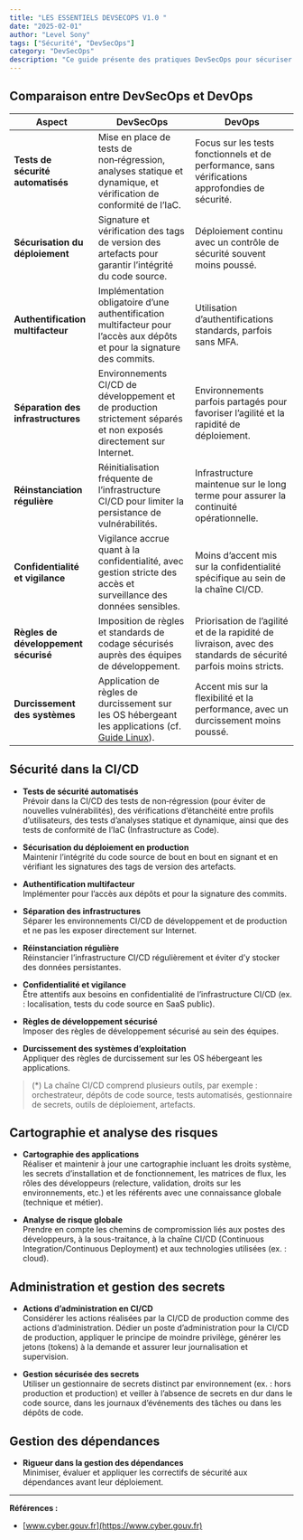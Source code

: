 ```yaml
---
title: "LES ESSENTIELS DEVSECOPS V1.0 "
date: "2025-02-01"
author: "Level Sony"
tags: ["Sécurité", "DevSecOps"]
category: "DevSecOps"
description: "Ce guide présente des pratiques DevSecOps pour sécuriser la chaîne CI/CD, incluant tests automatisés, gestion des secrets, et durcissement des systèmes."
---
```





## Comparaison entre DevSecOps et DevOps

| **Aspect**                         | **DevSecOps**                                                                                                                      | **DevOps**                                                       |
|------------------------------------|------------------------------------------------------------------------------------------------------------------------------------|------------------------------------------------------------------|
| **Tests de sécurité automatisés**  | Mise en place de tests de non‑régression, analyses statique et dynamique, et vérification de conformité de l’IaC.                    | Focus sur les tests fonctionnels et de performance, sans vérifications approfondies de sécurité. |
| **Sécurisation du déploiement**    | Signature et vérification des tags de version des artefacts pour garantir l’intégrité du code source.                                  | Déploiement continu avec un contrôle de sécurité souvent moins poussé.                       |
| **Authentification multifacteur**  | Implémentation obligatoire d’une authentification multifacteur pour l’accès aux dépôts et pour la signature des commits.             | Utilisation d’authentifications standards, parfois sans MFA.                              |
| **Séparation des infrastructures** | Environnements CI/CD de développement et de production strictement séparés et non exposés directement sur Internet.                   | Environnements parfois partagés pour favoriser l’agilité et la rapidité de déploiement.         |
| **Réinstanciation régulière**      | Réinitialisation fréquente de l’infrastructure CI/CD pour limiter la persistance de vulnérabilités.                                    | Infrastructure maintenue sur le long terme pour assurer la continuité opérationnelle.         |
| **Confidentialité et vigilance**   | Vigilance accrue quant à la confidentialité, avec gestion stricte des accès et surveillance des données sensibles.                   | Moins d’accent mis sur la confidentialité spécifique au sein de la chaîne CI/CD.              |
| **Règles de développement sécurisé** | Imposition de règles et standards de codage sécurisés auprès des équipes de développement.                                          | Priorisation de l’agilité et de la rapidité de livraison, avec des standards de sécurité parfois moins stricts. |
| **Durcissement des systèmes**     | Application de règles de durcissement sur les OS hébergeant les applications (cf. [Guide Linux](https://cyber.gouv.fr/guide-linux)). | Accent mis sur la flexibilité et la performance, avec un durcissement moins poussé.           |

## Sécurité dans la CI/CD

- **Tests de sécurité automatisés**  
  Prévoir dans la CI/CD des tests de non‑régression (pour éviter de nouvelles vulnérabilités), des vérifications d’étanchéité entre profils d’utilisateurs, des tests d’analyses statique et dynamique, ainsi que des tests de conformité de l’IaC (Infrastructure as Code).

- **Sécurisation du déploiement en production**  
  Maintenir l’intégrité du code source de bout en bout en signant et en vérifiant les signatures des tags de version des artefacts.

- **Authentification multifacteur**  
  Implémenter pour l’accès aux dépôts et pour la signature des commits.

- **Séparation des infrastructures**  
  Séparer les environnements CI/CD de développement et de production et ne pas les exposer directement sur Internet.

- **Réinstanciation régulière**  
  Réinstancier l’infrastructure CI/CD régulièrement et éviter d’y stocker des données persistantes.

- **Confidentialité et vigilance**  
  Être attentifs aux besoins en confidentialité de l’infrastructure CI/CD (ex. : localisation, tests du code source en SaaS public).

- **Règles de développement sécurisé**  
  Imposer des règles de développement sécurisé au sein des équipes.

- **Durcissement des systèmes d’exploitation**  
  Appliquer des règles de durcissement sur les OS hébergeant les applications.

> (*) La chaîne CI/CD comprend plusieurs outils, par exemple : orchestrateur, dépôts de code source, tests automatisés, gestionnaire de secrets, outils de déploiement, artefacts.

## Cartographie et analyse des risques

- **Cartographie des applications**  
  Réaliser et maintenir à jour une cartographie incluant les droits système, les secrets d’installation et de fonctionnement, les matrices de flux, les rôles des développeurs (relecture, validation, droits sur les environnements, etc.) et les référents avec une connaissance globale (technique et métier).

- **Analyse de risque globale**  
  Prendre en compte les chemins de compromission liés aux postes des développeurs, à la sous-traitance, à la chaîne CI/CD (Continuous Integration/Continuous Deployment) et aux technologies utilisées (ex. : cloud).

## Administration et gestion des secrets

- **Actions d’administration en CI/CD**  
  Considérer les actions réalisées par la CI/CD de production comme des actions d’administration. Dédier un poste d’administration pour la CI/CD de production, appliquer le principe de moindre privilège, générer les jetons (tokens) à la demande et assurer leur journalisation et supervision.

- **Gestion sécurisée des secrets**  
  Utiliser un gestionnaire de secrets distinct par environnement (ex. : hors production et production) et veiller à l’absence de secrets en dur dans le code source, dans les journaux d’événements des tâches ou dans les dépôts de code.

## Gestion des dépendances

- **Rigueur dans la gestion des dépendances**  
  Minimiser, évaluer et appliquer les correctifs de sécurité aux dépendances avant leur déploiement.

---

**Références :**

- [www.cyber.gouv.fr](https://www.cyber.gouv.fr)
